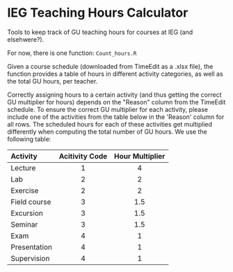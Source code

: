 # IEG Teaching Hours Calculator

Tools to keep track of GU teaching hours for courses at IEG (and elsehwere?).

For now, there is one function: `Count_hours.R`

Given a course schedule (downloaded from TimeEdit as a .xlsx file), the function provides a table of hours in different activity categories, as well as the total GU hours, per teacher.  

Correctly assigning hours to a certain activity (and thus getting the correct GU multiplier for hours) depends on the "Reason" column from the TimeEdit schedule.  To ensure the correct GU multiplier for each activity, please include one of the activities from the table below in the 'Reason' column for all rows.  The scheduled hours for each of these activities get multiplied differently when computing the total number of GU hours.  We use the following table:

| Activity | Acitivity Code | Hour Multiplier | 
|:----------|:-------------:|:------------:|
| Lecture |  1 | 4 |
| Lab | 2 | 2 |
| Exercise | 2 | 2 |
| Field course | 3 | 1.5 |
| Excursion | 3 | 1.5 |
| Seminar | 3 | 1.5 |
| Exam | 4 | 1 |
| Presentation | 4 | 1 |
| Supervision | 4 | 1 |
